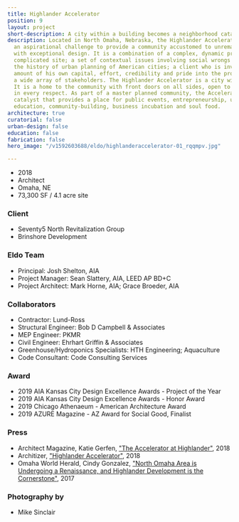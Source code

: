 ```yaml
---
title: Highlander Accelerator
position: 9
layout: project
short-description: A city within a building becomes a neighborhood catalyst.
description: Located in North Omaha, Nebraska, the Highlander Accelerator answers
  an aspirational challenge to provide a community accustomed to unremarkable architecture
  with exceptional design. It is a combination of a complex, dynamic program; a topographically
  complicated site; a set of contextual issues involving social wrongs embedded in
  the history of urban planning of American cities; a client who is investing a significant
  amount of his own capital, effort, credibility and pride into the project, and;
  a wide array of stakeholders. The Highlander Accelerator is a city within a building.
  It is a home to the community with front doors on all sides, open to all and approachable
  in every respect. As part of a master planned community, the Accelerator is a neighborhood
  catalyst that provides a place for public events, entrepreneurship, urban aquaponics,
  education, community-building, business incubation and soul food.
architecture: true
curatorial: false
urban-design: false
education: false
fabrication: false
hero_image: "/v1592603688/eldo/highlanderaccelerator-01_rqqmpv.jpg"

---
```

- 2018
- Architect
- Omaha, NE
- 73,300 SF / 4.1 acre site

### Client
- Seventy5 North Revitalization Group
- Brinshore Development

### Eldo Team
- Principal: Josh Shelton, AIA
- Project Manager: Sean Slattery, AIA, LEED AP BD+C
- Project Architect: Mark Horne, AIA; Grace Broeder, AIA

### Collaborators
- Contractor: Lund-Ross
- Structural Engineer: Bob D Campbell & Associates
- MEP Engineer: PKMR
- Civil Engineer: Ehrhart Griffin & Associates
- Greenhouse/Hydroponics Specialists: HTH Engineering; Aquaculture
- Code Consultant: Code Consulting Services

### Award
- 2019 AIA Kansas City Design Excellence Awards - Project of the Year
- 2019 AIA Kansas City Design Excellence Awards - Honor Award
- 2019 Chicago Athenaeum - American Architecture Award
- 2019 AZURE Magazine - AZ Award for Social Good, Finalist

### Press
- Architect Magazine, Katie Gerfen, ["The Accelerator at Highlander"](https://www.architectmagazine.com/project-gallery/the-accelerator-at-highlander_o "The Accelerator at Highlander"), 2018
- Architizer, ["Highlander Accelerator"](https://architizer.com/projects/highlander-accelerator/ "Highlander Accelerator"), 2018
- Omaha World Herald, Cindy Gonzalez, ["North Omaha Area is Undergoing a Renaissance, and Highlander Development is the Cornerstone"](https://www.omaha.com/money/north-omaha-area-is-undergoing-a-renaissance-and-highlander-development/article_bd840393-4140-5277-aebb-a90c5bf10517.html "North Omaha Area is Undergoing a Renaissance, and Highlander Development is the Cornerstone"), 2017

### Photography by
- Mike Sinclair